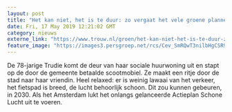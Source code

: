 ```yaml
---
layout: post
title: "Het kan niet, het is te duur: zo vergaat het vele groene plannen"
date: Fri, 17 May 2019 12:21:02 GMT
category: nieuws
externe_link: "https://www.trouw.nl/groen/het-kan-niet-het-is-te-duur-zo-vergaat-het-vele-groene-plannen~af00a62b/"
feature_image: "https://images3.persgroep.net/rcs/Cev_SmRQwT3nilbHgCSR94VIyQs/diocontent/146819604/_focus/0.51/0.82/_fill/230/230?appId=e9b4e2a1869038ffcaf318a6d1463b0b&quality=0.9&format=jpeg"
---
```


De 78-jarige Trudie komt de deur van haar sociale huurwoning uit en stapt op de door de gemeente betaalde scootmobiel. Ze maakt een ritje door de stad naar haar vriendin. Heel relaxed: er is weinig lawaai van het verkeer, het fietspad is breed, de lucht behoorlijk schoon. Dit zou kunnen gebeuren, in 2030. Als het Amsterdam lukt het onlangs gelanceerde Actieplan Schone Lucht uit te voeren.

